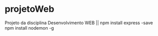 # projetoWeb
Projeto da disciplina Desenvolvimento WEB ||
npm install express -save
npm install nodemon -g
